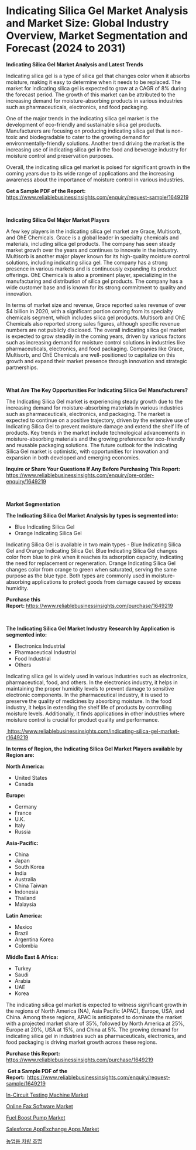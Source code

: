<p><h1>Indicating Silica Gel Market Analysis and Market Size: Global Industry Overview, Market Segmentation and Forecast (2024 to 2031)</h1></p><p><strong>Indicating Silica Gel Market Analysis and Latest Trends</strong></p>
<p><p>Indicating silica gel is a type of silica gel that changes color when it absorbs moisture, making it easy to determine when it needs to be replaced. The market for indicating silica gel is expected to grow at a CAGR of 8% during the forecast period. The growth of this market can be attributed to the increasing demand for moisture-absorbing products in various industries such as pharmaceuticals, electronics, and food packaging.</p><p>One of the major trends in the indicating silica gel market is the development of eco-friendly and sustainable silica gel products. Manufacturers are focusing on producing indicating silica gel that is non-toxic and biodegradable to cater to the growing demand for environmentally-friendly solutions. Another trend driving the market is the increasing use of indicating silica gel in the food and beverage industry for moisture control and preservation purposes.</p><p>Overall, the indicating silica gel market is poised for significant growth in the coming years due to its wide range of applications and the increasing awareness about the importance of moisture control in various industries.</p></p>
<p><strong>Get a Sample PDF of the Report:&nbsp;</strong> <a href="https://www.reliablebusinessinsights.com/enquiry/request-sample/1649219">https://www.reliablebusinessinsights.com/enquiry/request-sample/1649219</a></p>
<p>&nbsp;</p>
<p><strong>Indicating Silica Gel Major Market Players</strong></p>
<p><p>A few key players in the indicating silica gel market are Grace, Multisorb, and OhE Chemicals. Grace is a global leader in specialty chemicals and materials, including silica gel products. The company has seen steady market growth over the years and continues to innovate in the industry. Multisorb is another major player known for its high-quality moisture control solutions, including indicating silica gel. The company has a strong presence in various markets and is continuously expanding its product offerings. OhE Chemicals is also a prominent player, specializing in the manufacturing and distribution of silica gel products. The company has a wide customer base and is known for its strong commitment to quality and innovation.</p><p>In terms of market size and revenue, Grace reported sales revenue of over $4 billion in 2020, with a significant portion coming from its specialty chemicals segment, which includes silica gel products. Multisorb and OhE Chemicals also reported strong sales figures, although specific revenue numbers are not publicly disclosed. The overall indicating silica gel market is expected to grow steadily in the coming years, driven by various factors such as increasing demand for moisture control solutions in industries like pharmaceuticals, electronics, and food packaging. Companies like Grace, Multisorb, and OhE Chemicals are well-positioned to capitalize on this growth and expand their market presence through innovation and strategic partnerships.</p></p>
<p>&nbsp;</p>
<p><strong>What Are The Key Opportunities For Indicating Silica Gel Manufacturers?</strong></p>
<p><p>The Indicating Silica Gel market is experiencing steady growth due to the increasing demand for moisture-absorbing materials in various industries such as pharmaceuticals, electronics, and packaging. The market is expected to continue on a positive trajectory, driven by the extensive use of Indicating Silica Gel to prevent moisture damage and extend the shelf life of products. Key trends in the market include technological advancements in moisture-absorbing materials and the growing preference for eco-friendly and reusable packaging solutions. The future outlook for the Indicating Silica Gel market is optimistic, with opportunities for innovation and expansion in both developed and emerging economies.</p></p>
<p><strong>Inquire or Share Your Questions If Any Before Purchasing This Report:</strong> <a href="https://www.reliablebusinessinsights.com/enquiry/pre-order-enquiry/1649219">https://www.reliablebusinessinsights.com/enquiry/pre-order-enquiry/1649219</a></p>
<p>&nbsp;</p>
<p><strong>Market Segmentation</strong></p>
<p><strong>The Indicating Silica Gel Market Analysis by types is segmented into:</strong></p>
<p><ul><li>Blue Indicating Silica Gel</li><li>Orange Indicating Silica Gel</li></ul></p>
<p><p>Indicating Silica Gel is available in two main types - Blue Indicating Silica Gel and Orange Indicating Silica Gel. Blue Indicating Silica Gel changes color from blue to pink when it reaches its adsorption capacity, indicating the need for replacement or regeneration. Orange Indicating Silica Gel changes color from orange to green when saturated, serving the same purpose as the blue type. Both types are commonly used in moisture-absorbing applications to protect goods from damage caused by excess humidity.</p></p>
<p><strong>Purchase this Report:&nbsp;</strong><a href="https://www.reliablebusinessinsights.com/purchase/1649219">https://www.reliablebusinessinsights.com/purchase/1649219</a></p>
<p>&nbsp;</p>
<p><strong>The Indicating Silica Gel Market Industry Research by Application is segmented into:</strong></p>
<p><ul><li>Electronics Industrial</li><li>Pharmaceutical Industrial</li><li>Food Industrial</li><li>Others</li></ul></p>
<p><p>Indicating silica gel is widely used in various industries such as electronics, pharmaceutical, food, and others. In the electronics industry, it helps in maintaining the proper humidity levels to prevent damage to sensitive electronic components. In the pharmaceutical industry, it is used to preserve the quality of medicines by absorbing moisture. In the food industry, it helps in extending the shelf life of products by controlling moisture levels. Additionally, it finds applications in other industries where moisture control is crucial for product quality and performance.</p></p>
<p><a href="https://www.reliablebusinessinsights.com/indicating-silica-gel-market-r1649219">&nbsp;https://www.reliablebusinessinsights.com/indicating-silica-gel-market-r1649219</a></p>
<p><strong>In terms of Region, the Indicating Silica Gel Market Players available by Region are:</strong></p>
<p>
    <p> <strong> North America: </strong>
        <ul>
            <li>United States</li>
            <li>Canada</li>
        </ul>
        </p> 
    <p> <strong> Europe: </strong>
        <ul>
            <li>Germany</li>
            <li>France</li>
            <li>U.K.</li>
            <li>Italy</li>
            <li>Russia</li>
        </ul>
        </p> 
    <p> <strong> Asia-Pacific: </strong>
        <ul>
            <li>China</li>
            <li>Japan</li>
            <li>South Korea</li>
            <li>India</li>
            <li>Australia</li>
            <li>China Taiwan</li>
            <li>Indonesia</li>
            <li>Thailand</li>
            <li>Malaysia</li>
        </ul>
        </p> 
    <p> <strong> Latin America: </strong>
        <ul>
            <li>Mexico</li>
            <li>Brazil</li>
            <li>Argentina Korea</li>
            <li>Colombia</li>
        </ul>
        </p> 
    <p> <strong> Middle East & Africa: </strong>
        <ul>
            <li>Turkey</li>
            <li>Saudi</li>
            <li>Arabia</li>
            <li>UAE</li>
            <li>Korea</li>
        </ul>
    </p>
    </p>
<p><p>The indicating silica gel market is expected to witness significant growth in the regions of North America (NA), Asia Pacific (APAC), Europe, USA, and China. Among these regions, APAC is anticipated to dominate the market with a projected market share of 35%, followed by North America at 25%, Europe at 20%, USA at 15%, and China at 5%. The growing demand for indicating silica gel in industries such as pharmaceuticals, electronics, and food packaging is driving market growth across these regions.</p></p>
<p><strong>Purchase this Report: </strong><a href="https://www.reliablebusinessinsights.com/purchase/1649219">https://www.reliablebusinessinsights.com/purchase/1649219</a></p>
<p>&nbsp;<strong>Get a Sample PDF of the Report:&nbsp;&nbsp;</strong><a href="https://www.reliablebusinessinsights.com/enquiry/request-sample/1649219">https://www.reliablebusinessinsights.com/enquiry/request-sample/1649219</a></p>
<p><strong></strong></p>
<p><p><a href="https://www.linkedin.com/pulse/in-depth-analysis-global-in-circuit-testing-machine-market-ztbec">In-Circuit Testing Machine Market</a></p><p><a href="https://github.com/ayamsauke86/Market-Research-Report-List-1/blob/main/online-fax-software-market.md">Online Fax Software Market</a></p><p><a href="https://www.linkedin.com/pulse/analyzing-fuel-boost-pump-market-dynamics-growth-drivers-forecasted-mvslc?trackingId=m%2B0bvCU0Ta65j4AB%2FChkwg%3D%3D">Fuel Boost Pump Market</a></p><p><a href="https://github.com/airdrophunter675/Market-Research-Report-List-1/blob/main/salesforce-appexchange-apps-market.md">Salesforce AppExchange Apps Market</a></p><p><a href="https://github.com/ThomasElmes2022/Market-Research-Report-List-1/blob/main/9799220128701.md">농업용 차량 조명</a></p></p>